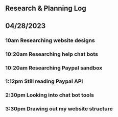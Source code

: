## Research & Planning Log

## 04/28/2023

### 10am Researching website designs

### 10:20am Researching help chat bots

### 10:20am Researching Paypal sandbox

### 1:12pm Still reading Paypal API

### 2:30pm Looking into chat bot tools

### 3:30pm Drawing out my website structure

